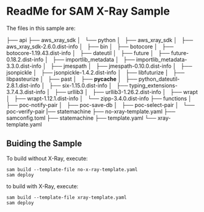 # ReadMe for SAM X-Ray Sample

The files in this sample are:

├── api
├── aws_xray_sdk
│   └── python
│       ├── aws_xray_sdk
│       ├── aws_xray_sdk-2.6.0.dist-info
│       ├── bin
│       ├── botocore
│       ├── botocore-1.19.43.dist-info
│       ├── dateutil
│       ├── future
│       ├── future-0.18.2.dist-info
│       ├── importlib_metadata
│       ├── importlib_metadata-3.3.0.dist-info
│       ├── jmespath
│       ├── jmespath-0.10.0.dist-info
│       ├── jsonpickle
│       ├── jsonpickle-1.4.2.dist-info
│       ├── libfuturize
│       ├── libpasteurize
│       ├── past
│       ├── __pycache__
│       ├── python_dateutil-2.8.1.dist-info
│       ├── six-1.15.0.dist-info
│       ├── typing_extensions-3.7.4.3.dist-info
│       ├── urllib3
│       ├── urllib3-1.26.2.dist-info
│       ├── wrapt
│       ├── wrapt-1.12.1.dist-info
│       └── zipp-3.4.0.dist-info
├── functions
│   ├── poc-notify-pair
│   ├── poc-save-db
│   ├── poc-select-pair
│   └── poc-verify-pair
|── statemachine
├── no-xray-template.yaml
├── samconfig.toml
├── statemachine
├── template.yaml
└── xray-template.yaml

## Buiding the Sample

To build without X-Ray, execute:

```
sam build --template-file no-x-ray-template.yaml
sam deploy
```

to build with X-Ray, execute:

```
sam build --template-file xray-template.yaml
sam deploy
```

